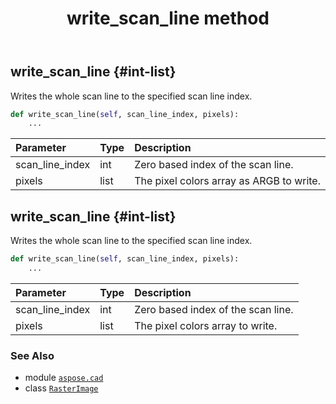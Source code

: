 ﻿---
title: write_scan_line method
second_title: Aspose.CAD for Python via .NET API References
description: 
type: docs
weight: 420
url: /python-net/aspose.cad/rasterimage/write_scan_line/
is_root: false
---

## write_scan_line {#int-list}

Writes the whole scan line to the specified scan line index.



```python
def write_scan_line(self, scan_line_index, pixels):
    ...
```


| Parameter | Type | Description |
| :- | :- | :- |
| scan_line_index | int | Zero based index of the scan line. |
| pixels | list | The pixel colors array as ARGB to write. |


## write_scan_line {#int-list}

Writes the whole scan line to the specified scan line index.



```python
def write_scan_line(self, scan_line_index, pixels):
    ...
```


| Parameter | Type | Description |
| :- | :- | :- |
| scan_line_index | int | Zero based index of the scan line. |
| pixels | list | The pixel colors array to write. |



### See Also
* module [`aspose.cad`](../../)
* class [`RasterImage`](/cad/python-net/aspose.cad/rasterimage)
